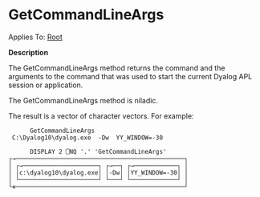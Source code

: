




<h1 class="heading"><span class="name">GetCommandLineArgs</span></h1>

Applies To: [Root](../a-z/root.md)


**Description**


The GetCommandLineArgs method returns the command and the arguments to the command that was used to start the current Dyalog APL session or application.


The GetCommandLineArgs method is niladic.


The result is a vector of character vectors. For example:
```apl
      GetCommandLineArgs
 C:\Dyalog10\dyalog.exe  -Dw  YY_WINDOW=-30
```
```apl
      DISPLAY 2 ⎕NQ '.' 'GetCommandLineArgs'
┌→───────────────────────────────────────────────┐
│ ┌→─────────────────────┐ ┌→──┐ ┌→────────────┐ │
│ │c:\dyalog10\dyalog.exe│ │-Dw│ │YY_WINDOW=-30│ │
│ └──────────────────────┘ └───┘ └─────────────┘ │
└∊───────────────────────────────────────────────┘
```




